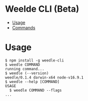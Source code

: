 # Weelde CLI (Beta)

<!-- toc -->

- [Usage](#usage)
- [Commands](#commands)
<!-- tocstop -->

# Usage

<!-- usage -->

```sh-session
$ npm install -g weedle-cli
$ weedle COMMAND
running command...
$ weedle (--version)
weedle/0.1.4 darwin-x64 node-v16.9.1
$ weedle --help [COMMAND]
USAGE
  $ weedle COMMAND --flags
...
```

<!-- usagestop -->
